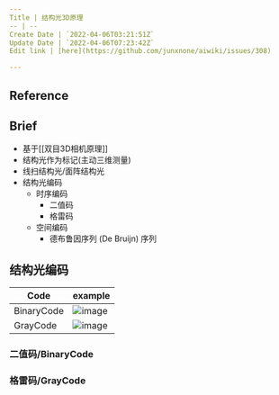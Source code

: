 ```yaml
---
Title | 结构光3D原理
-- | --
Create Date | `2022-04-06T03:21:51Z`
Update Date | `2022-04-06T07:23:42Z`
Edit link | [here](https://github.com/junxnone/aiwiki/issues/308)

---
```

## Reference

## Brief
- 基于[[双目3D相机原理]]
- 结构光作为标记(主动三维测量)
- 线扫结构光/面阵结构光
- 结构光编码
  - 时序编码
    - 二值码
    - 格雷码
  - 空间编码
    - 德布鲁因序列 (De Bruijn) 序列



## 结构光编码

Code | example
-- | --
BinaryCode | ![image](https://user-images.githubusercontent.com/2216970/161918556-85f99a7a-fcd4-4119-8455-d10c790db3c1.png)
GrayCode | ![image](https://user-images.githubusercontent.com/2216970/161918629-c6ef7bdc-656f-45ff-a5ca-307783981dff.png)


### 二值码/BinaryCode


### 格雷码/GrayCode

